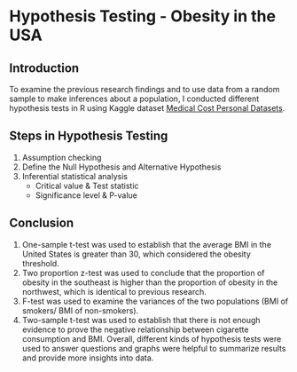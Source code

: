 # Hypothesis Testing - Obesity in the USA
## Introduction
To examine the previous research findings and to use data from a random sample to make inferences about a population, I conducted different hypothesis tests in R using Kaggle dataset [Medical Cost Personal Datasets](https://www.kaggle.com/mirichoi0218/insurance#insurance.csv).
## Steps in Hypothesis Testing
1. Assumption checking
2. Define the Null Hypothesis and Alternative Hypothesis
3. Inferential statistical analysis
   - Critical value & Test statistic
   - Significance level & P-value
## Conclusion
1. One-sample t-test was used to establish that the average BMI in the United States is greater than 30, which considered the obesity threshold.
2. Two proportion z-test was used to conclude that the proportion of obesity in the southeast is higher than the proportion of obesity in the northwest, which is identical to previous research.
3. F-test was used to examine the variances of the two populations (BMI of smokers/ BMI of non-smokers).
4. Two-sample t-test was used to establish that there is not enough evidence to prove the negative relationship between cigarette consumption and BMI.
Overall, different kinds of hypothesis tests were used to answer questions and graphs were helpful to summarize results and provide more insights into data.

